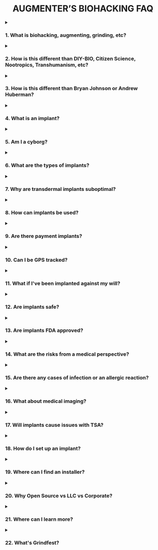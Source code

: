 <div align="center"> 

# AUGMENTER’S BIOHACKING FAQ

</div>

<details><summary>

### 1. What is biohacking, augmenting, grinding, etc?

</summary>

  For the purposes of this guide, biohacking is referring to implanted NFC/RFID microchips, sensory magnets, LEDs, etc

- **AUGMENTING**: To enhance or amplify something by adding to it, or in this context, to modify or improve the human body.

- **BIOHACKING**: The unconventional or subversive application of technology to enhance or alter the human body's structure or capabilities.

- **GRINDING**: A subset of biohacking that focuses on more radical and customized implants, augmentations, and modifications.

</details>

<details><summary>

### 2. How is this different than DIY-BIO, Citizen Science, Nootropics, Transhumanism, etc?

</summary>

- **DIY-BIO**: Scientific research in biology undertaken by individuals outside the traditional setting of academic or research institutions, utilizing home labs with methods comparable to those in research facilities.

- **CITIZEN SCIENCE**: Scientific research conducted by non-professionals outside the traditional setting of academic or research institutions.

- **NOOTROPICS**: Commonly known as "smart drugs" or "cognitive enhancers," these synthetic and natural compounds are purported to enhance cognitive function.

- **TRANSHUMANISM**: A philosophical movement that promotes the use of technology to augment human existence as a way to improve individual abilities, life quality, and to mitigate disease and suffering.

</details>

<details><summary>

### 3. How is this different than Bryan Johnson or Andrew Huberman?

</summary>

[Answer]

</details>

<details><summary>

### 4. What is an implant?

</summary>

[Answer]

</details>

<details><summary>

### 5. Am I a cyborg?

</summary>

[Answer]

</details>

<details><summary>

### 6. What are the types of implants?

</summary>

[Answer]

</details>

<details><summary>

### 7. Why are transdermal implants suboptimal?

</summary>

[Answer]

</details>

<details><summary>

### 8. How can implants be used?

</summary>

[Answer]

</details>

<details><summary>

### 9. Are there payment implants?

</summary>

[Answer]

</details>

<details><summary>

### 10. Can I be GPS tracked?

</summary>

[Answer]

</details>

<details><summary>

### 11. What if I've been implanted against my will?

</summary>

[Answer]

</details>

<details><summary>

### 12. Are implants safe?

</summary>

[Answer]

</details>

<details><summary>

### 13. Are implants FDA approved?

</summary>

[Answer]

</details>

<details><summary>

### 14. What are the risks from a medical perspective?

</summary>

- Early animal studies suggested an increased risk of cancerous tumors developing near implants, but the detail most often left out is that cancer was being induced and accelerated in these studies. There's very little real medical risk.

</details>

<details><summary>

### 15. Are there any cases of infection or an allergic reaction?

</summary>

- Infection, allergic reaction, or rejection are rare and typically the result of poor aftercare or subpar DIY coatings. There are few recent cases with x-series bioglass microchip implants, which are among the most common.

</details>

<details><summary>

### 16. What about medical imaging?

</summary>

- Medical imaging is a non-issue except for implanted magnets. Dangerous Things provides an MRI compatibility guide for glass microchips, and a few individuals have undergone MRIs with magnets, although this isn't recommended.

- [MRI Compatibility Guide](https://forum.dangerousthings.com/uploads/default/original/1X/289af3580c98807bdd9de089a27d73f383ce7bce.pdf)

</details>

<details><summary>

### 17. Will implants cause issues with TSA?

</summary>

[Answer]

</details>

<details><summary>

### 18. How do I set up an implant?

</summary>

[Answer]

</details>

<details><summary>

### 19. Where can I find an installer?

</summary>

[Answer]

</details>

<details><summary>

### 20. Why Open Source vs LLC vs Corporate?

</summary>

[Answer]

</details>

<details><summary>

### 21. Where can I learn more?

</summary>

[Answer]

</details>

<details><summary>

### 22. What's Grindfest?

</summary>

- Grindfest is an annual implant meetup held in the desert north of Los Angeles.

- [Grindfest Information](https://augmentationlimitles.ipage.com/grindfest/)

</details>
